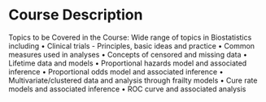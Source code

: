 # Course Description 

Topics to be Covered in the Course: Wide range of topics in Biostatistics including • Clinical trials - Principles, basic ideas and practice
• Common measures used in analyses
• Concepts of censored and missing data
• Lifetime data and models
• Proportional hazards model and associated inference
• Proportional odds model and associated inference
• Multivariate/clustered data and analysis through frailty models
• Cure rate models and associated inference
• ROC curve and associated analysis
